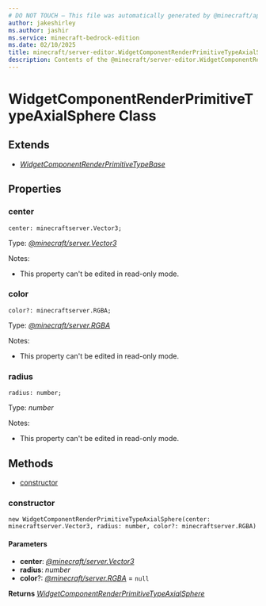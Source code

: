 ```yaml
---
# DO NOT TOUCH — This file was automatically generated by @minecraft/api-docs-generator, to report problems file an issue at https://github.com/Mojang/minecraft-scripting-libraries
author: jakeshirley
ms.author: jashir
ms.service: minecraft-bedrock-edition
ms.date: 02/10/2025
title: minecraft/server-editor.WidgetComponentRenderPrimitiveTypeAxialSphere Class
description: Contents of the @minecraft/server-editor.WidgetComponentRenderPrimitiveTypeAxialSphere class.
---
```

# WidgetComponentRenderPrimitiveTypeAxialSphere Class

## Extends
- [*WidgetComponentRenderPrimitiveTypeBase*](WidgetComponentRenderPrimitiveTypeBase.md)

## Properties

### **center**
`center: minecraftserver.Vector3;`

Type: [*@minecraft/server.Vector3*](../../../scriptapi/minecraft/server/Vector3.md)

Notes:
  - This property can't be edited in read-only mode.

### **color**
`color?: minecraftserver.RGBA;`

Type: [*@minecraft/server.RGBA*](../../../scriptapi/minecraft/server/RGBA.md)

Notes:
  - This property can't be edited in read-only mode.

### **radius**
`radius: number;`

Type: *number*

Notes:
  - This property can't be edited in read-only mode.

## Methods
- [constructor](#constructor)

### **constructor**
`
new WidgetComponentRenderPrimitiveTypeAxialSphere(center: minecraftserver.Vector3, radius: number, color?: minecraftserver.RGBA)
`

#### **Parameters**
- **center**: [*@minecraft/server.Vector3*](../../../scriptapi/minecraft/server/Vector3.md)
- **radius**: *number*
- **color**?: [*@minecraft/server.RGBA*](../../../scriptapi/minecraft/server/RGBA.md) = `null`

**Returns** [*WidgetComponentRenderPrimitiveTypeAxialSphere*](WidgetComponentRenderPrimitiveTypeAxialSphere.md)
